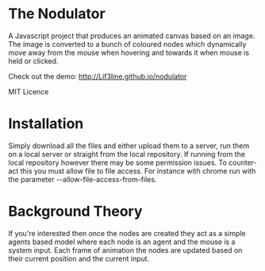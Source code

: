 The Nodulator
=========

A Javascript project that produces an animated canvas based on an image. The image is converted to a bunch of coloured nodes which dynamically move away from the mouse when hovering and towards it when mouse is held or clicked. 

Check out the demo: http://Lif3line.github.io/nodulator

MIT Licence

Installation
========

Simply download all the files and either upload them to a server, run them on a local server or straight from the local repository. If running from the local repository however there may be some permission issues. To counter-act this you must allow file to file access. For instance with chrome run with the parameter --allow-file-access-from-files.

Background Theory
========

If you're interested then once the nodes are created they act as a simple agents based model where each node is an agent and the mouse is a system input. Each frame of animation the nodes are updated based on their current position and the current input.
